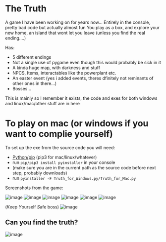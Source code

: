 # The Truth
A game I have been working on for years now...
Entirely in the console, pretty bad code but actually almost fun
You play as a box, and explore your new home, an island that wont let you leave
(unless you find the real ending....)

Has:
- 5 different endings
- Not a single use of pygame even though this would probably be sick in it
- A kinda huge map, with darkness and stuff
- NPCS, Items, interactables like the powerplant etc.
- An easter event (yes i added events, theres dfinitely not reminants of other ones in there...)
- Bosses...

This is mainly so I remember it exists, the code and exes for both windows and linux/mac/other stuff are in here

# To play on mac (or windows if you want to complie yourself)
To set up the exe from the source code you will need:
- [Python/pip](https://www.python.org/downloads/) (pip3 for mac/linux/whatever)
- run `pip/pip3 install pyinstaller` in your console
- (make sure you are in the current path as the source code before next step, probably downloads)
- run `pyinstaller -F Truth_for_Windows.py/Truth_for_Mac.py`

Screenshots from the game:

![image](https://user-images.githubusercontent.com/93288617/221372251-66f4fa82-1453-4361-9f32-89a4d3c5c90c.png) ![image](https://user-images.githubusercontent.com/93288617/221372265-7713e076-4fdb-48ba-803b-974c85897f46.png) ![image](https://user-images.githubusercontent.com/93288617/221372310-d5366a0d-4675-4c8a-a352-f6f647013b5e.png) ![image](https://user-images.githubusercontent.com/93288617/221372339-6ef899ea-b3ed-4dd5-8881-401fbb664143.png) ![image](https://user-images.githubusercontent.com/93288617/221372369-7328c5c5-74c9-48bf-8a6c-9044c5e7c60e.png) ![image](https://user-images.githubusercontent.com/93288617/221372425-41d16eb9-ba6f-47b0-af98-b1b332089ddc.png)


(*K*eep *Y*ourself *S*afe boss)
![image](https://user-images.githubusercontent.com/93288617/221372797-a8a89a5b-8b2c-4838-90af-41261f9549c0.png)


## Can you find the truth?
![image](https://user-images.githubusercontent.com/93288617/221373135-e510a29b-e841-4a3b-9eb2-1f62136ae665.png)

